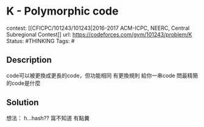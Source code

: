 # K - Polymorphic code

contest: [[CFICPC/101243/101243|2016-2017 ACM-ICPC, NEERC, Central Subregional Contest]]
url: https://codeforces.com/gym/101243/problem/K
Status: #THINKING 
Tags: #

## Description

code可以被更換成更長的code，但功能相同
有更換規則
給你一串code 問最精簡的code是什麼

## Solution

想法：
h...hash??
窩不知道 有點糞
